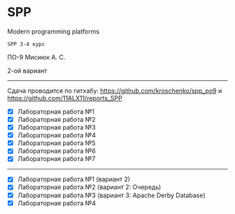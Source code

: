 # SPP

Modern programming platforms

` SPP 3-4 курс `

ПО-9 Мисиюк А. С.

2-ой вариант

---

Сдача проводится по гитхабу: https://github.com/kroschenko/spp_po9 и https://github.com/11ALX11/reports_SPP

- [x] Лабораторная работа №1
- [x] Лабораторная работа №2
- [x] Лабораторная работа №3
- [x] Лабораторная работа №4
- [x] Лабораторная работа №5
- [x] Лабораторная работа №6
- [x] Лабораторная работа №7

---

- [x] Лабораторная работа №1 (вариант 2)
- [x] Лабораторная работа №2 (вариант 2: Очередь)
- [x] Лабораторная работа №3 (вариант 3: Apache Derby Database)
- [x] Лабораторная работа №4 
